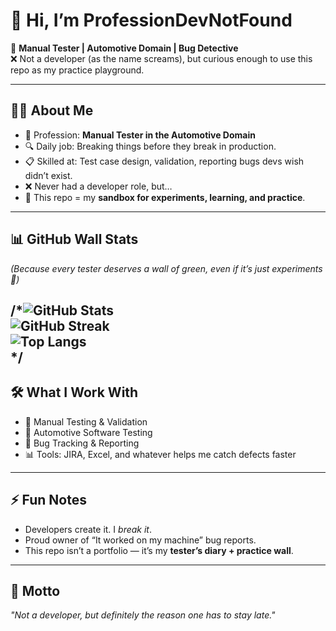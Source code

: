 # 👋 Hi, I’m ProfessionDevNotFound  

🐞 **Manual Tester | Automotive Domain | Bug Detective**  
❌ Not a developer (as the name screams), but curious enough to use this repo as my practice playground.  

---

## 🧑‍🔧 About Me  
- 🚗 Profession: **Manual Tester in the Automotive Domain**  
- 🔍 Daily job: Breaking things before they break in production.  
- 📋 Skilled at: Test case design, validation, reporting bugs devs wish didn’t exist.  
- ❌ Never had a developer role, but…  
- 🧪 This repo = my **sandbox for experiments, learning, and practice**.  

---

## 📊 GitHub Wall Stats  
*(Because every tester deserves a wall of green, even if it’s just experiments 🌱)*  

/*![GitHub Stats](https://github-readme-stats.vercel.app/api?username=ProfessionDevNotFound&show_icons=true&theme=tokyonight)  
![GitHub Streak](https://streak-stats.demolab.com?user=ProfessionDevNotFound&theme=tokyonight)  
![Top Langs](https://github-readme-stats.vercel.app/api/top-langs/?username=ProfessionDevNotFound&layout=compact&theme=tokyonight)  
*/
---

## 🛠️ What I Work With  
- 📝 Manual Testing & Validation  
- 🚗 Automotive Software Testing  
- 🐛 Bug Tracking & Reporting  
- 📊 Tools: JIRA, Excel, and whatever helps me catch defects faster  

---

## ⚡ Fun Notes  
- Developers create it. I *break it*.  
- Proud owner of “It worked on my machine” bug reports.  
- This repo isn’t a portfolio — it’s my **tester’s diary + practice wall**.  

---

## 🐾 Motto  
*"Not a developer, but definitely the reason one has to stay late."*  
